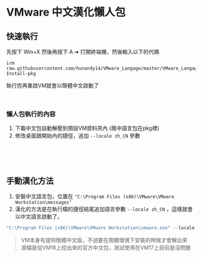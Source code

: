 VMware 中文漢化懶人包
===

## 快速執行
先按下 Win+X 然後再按下 A ➔ 打開終端機，然後輸入以下的代碼
```
irm raw.githubusercontent.com/hunandy14/VMware_Langage/master/VMware_Langage.ps1|iex; Install-pkg
```

執行完再重啟VM就會以簡體中文啟動了

<br>

### 懶人包執行的內容
1. 下載中文包自動解壓到預設VM資料夾內 (簡中語言包在pkg裡)
2. 修改桌面跟開始內的捷徑，追加 `--locale zh_CN` 參數


<br><br><br>

## 手動漢化方法
1. 安裝中文語言包，位置在 `"C:\Program Files (x86)\VMware\VMware Workstation\messages"`
2. 漢化的方法是在執行檔的捷徑結尾追加語言參數 `--locale zh_CN` ，這樣就會以中文語言啟動了。

```ps1
"C:\Program Files (x86)\VMware\VMware Workstation\vmware.exe" --locale zh_CN
```

> VM本身有提供簡體中文版，不過要在簡體環境下安裝的時候才會解出來  
> 源檔是從VM16上挖出來的官方中文包，測試使用在VM17上目前是沒問題  